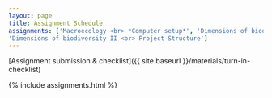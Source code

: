 ```yaml
---
layout: page
title: Assignment Schedule
assignments: ['Macroecology <br> *Computer setup*', 'Dimensions of biodiversity I <br> Intro to R and Version Control',
'Dimensions of biodiversity II <br> Project Structure']
---
```


[Assignment submission & checklist]({{ site.baseurl }}/materials/turn-in-checklist)

{% include assignments.html %}



<!-- Schedule Management
- Update the `assignments:` list with `title:` from `assignments/` files.
- Add 'Template' to `assignments:` to view the course template from `docs/`.
- The remaining content should be left AS IS.
-->
